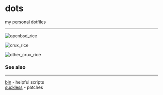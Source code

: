 # dots
my personal dotfiles

------

![openbsd_rice](https://i.redd.it/adumeevthui41.png)

![crux_rice](http://i.imgur.com/ossASOE.png)

![other_crux_rice](http://i.imgur.com/oSki6JQ.png)

### See also
---------

[bin](http://github.com/mitchweaver/bin) - helpful scripts  
[suckless](http://github.com/mitchweaver/suckless) - patches  
